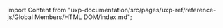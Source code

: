 
import Content from "uxp-documentation/src/pages/uxp-ref/reference-js/Global Members/HTML DOM/index.md";

<Content query="product=photoshop"/>
